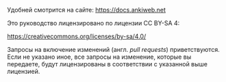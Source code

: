 Удобней смотрится на сайте: https://docs.ankiweb.net

Это руководство лицензировано по лицензии CC BY-SA 4:

https://creativecommons.org/licenses/by-sa/4.0/

Запросы на включение изменений (англ. *pull requests*) приветствуются. Если не указано иное, все запросы на изменение, которые вы передаете, будут лицензированы в соответствии с указанной выше лицензией.
